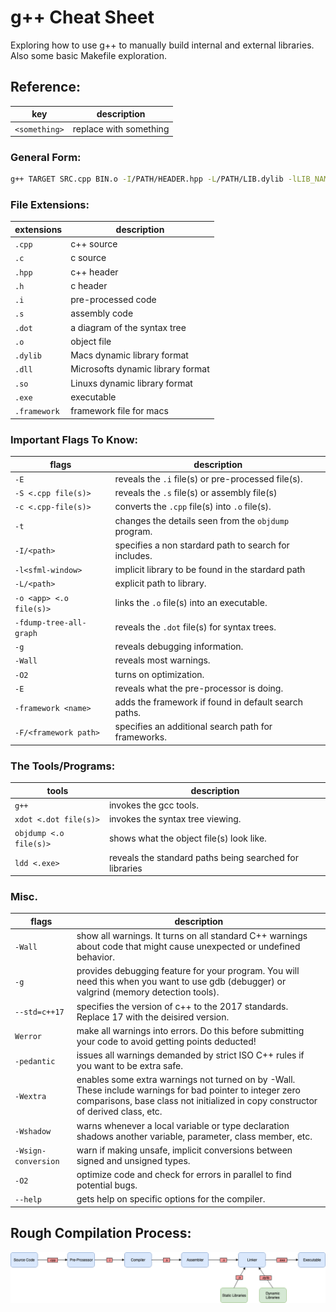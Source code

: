 # g++ Cheat Sheet
Exploring how to use g++ to manually build internal and external libraries. Also some basic Makefile exploration.

## Reference:
| **key** | **description** |
| --- | --- |
| `<something>` | replace with something |

### General Form:
```zsh
g++ TARGET SRC.cpp BIN.o -I/PATH/HEADER.hpp -L/PATH/LIB.dylib -lLIB_NAME -F/PATH/NAME.framework -framework FRAMEWORK_NAME
```

### File Extensions:
| **extensions** | **description** |
| --- | --- |
| `.cpp` | c++ source |
| `.c` | c source |
| `.hpp` | c++ header |
| `.h` | c header |
| `.i` | pre-processed code |
| `.s` | assembly code |
| `.dot` | a diagram of the syntax tree |
| `.o` | object file |
| `.dylib` | Macs dynamic library format |
| `.dll` | Microsofts dynamic library format |
| `.so` | Linuxs dynamic library format |
| `.exe` | executable |
| `.framework`| framework file for macs |

### Important Flags To Know:
| **flags** | **description** |
| --- | --- |
| `-E` | reveals the `.i` file(s) or pre-processed file(s). |
| `-S <.cpp file(s)>` | reveals the `.s` file(s) or assembly file(s) |
| `-c <.cpp-file(s)>` | converts the `.cpp` file(s) into `.o` file(s). |
| `-t` | changes the details seen from the `objdump` program. |
| `-I/<path>` | specifies a non stardard path to search for includes. |
| `-l<sfml-window>` | implicit library to be found in the stardard path |
| `-L/<path>` | explicit path to library. |
| `-o <app> <.o file(s)>` | links the `.o` file(s) into an executable. |
| `-fdump-tree-all-graph` | reveals the `.dot` file(s) for syntax trees. |
| `-g` | reveals debugging information. |
| `-Wall` | reveals most warnings. |
| `-O2` | turns on optimization. |
| `-E` | reveals what the pre-processor is doing. |
| `-framework <name>`| adds the framework if found in default search paths. |
| `-F/<framework path>`| specifies an additional search path for frameworks. |

### The Tools/Programs:
| **tools** | **description** |
| --- | --- |
| `g++` |  invokes the gcc tools. |
| `xdot <.dot file(s)>` | invokes the syntax tree viewing. |
| `objdump <.o file(s)>` | shows what the object file(s) look like. |
| `ldd <.exe>` | reveals the standard paths being searched for libraries |

### Misc.
| **flags** | **description** |
| --- | --- |
| `-Wall` | show all warnings. It turns on all standard C++ warnings about code that might cause unexpected or undefined behavior. |
| `-g` | provides debugging feature for your program. You will need this when you want to use gdb (debugger) or valgrind (memory detection tools). |
| `--std=c++17` | specifies the version of c++ to the 2017 standards. Replace 17 with the deisired version. |
| `Werror` | make all warnings into errors. Do this before submitting your code to avoid getting points deducted! |
| `-pedantic` | issues all warnings demanded by strict ISO C++ rules if you want to be extra safe. |
| `-Wextra` | enables some extra warnings not turned on by -Wall. These include warnings for bad pointer to integer zero comparisons, base class not initialized in copy constructor of derived class, etc. |
| `-Wshadow` | warns whenever a local variable or type declaration shadows another variable, parameter, class member, etc. |
| `-Wsign-conversion` | warn if making unsafe, implicit conversions between signed and unsigned types. |
| `-O2` | optimize code and check for errors in parallel to find potential bugs. |
| `--help` | gets help on specific options for the compiler. |

## Rough Compilation Process:

![](/diagram.png)
